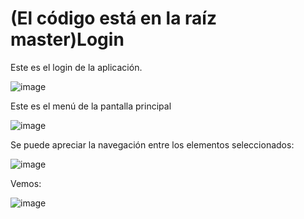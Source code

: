 # (El código está en la raíz master)Login
Este es el login de la aplicación.

![image](https://user-images.githubusercontent.com/85030941/124370928-0da80700-dc42-11eb-9388-1d6a6f4705ae.png)

Este es el menú de la pantalla principal


![image](https://user-images.githubusercontent.com/85030941/124370897-b73ac880-dc41-11eb-9fc9-4e2a54273e6c.png)

Se puede apreciar la navegación entre los elementos seleccionados:

![image](https://user-images.githubusercontent.com/85030941/124370909-ce79b600-dc41-11eb-90c5-6f15713f4f59.png)

Vemos: 

![image](https://user-images.githubusercontent.com/85030941/124370913-d89bb480-dc41-11eb-9751-a19c4d9f12d6.png)
